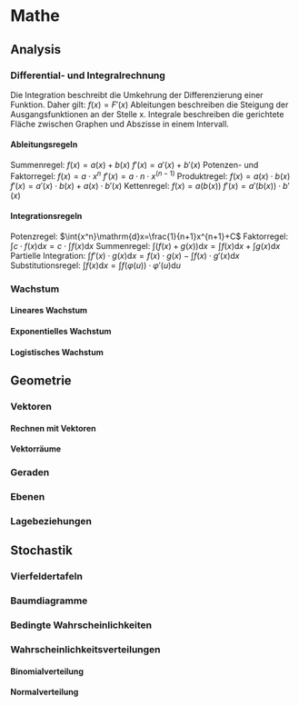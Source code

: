 # Mathe
## Analysis
### Differential- und Integralrechnung
Die Integration beschreibt die Umkehrung der Differenzierung einer Funktion. Daher gilt:
$f(x)=F'(x)$
Ableitungen beschreiben die Steigung der Ausgangsfunktionen an der Stelle x.
Integrale beschreiben die gerichtete Fläche zwischen Graphen und Abszisse in einem Intervall.
#### Ableitungsregeln
Summenregel:
$f(x)=a(x)+b(x)$
$f'(x)=a'(x)+b'(x)$
Potenzen- und Faktorregel:
$f(x)=a\cdot{x^n}$
$f'(x)=a\cdot{n\cdot{x^{(n-1)}}}$
Produktregel:
$f(x)=a(x)\cdot{b(x)}$
$f'(x)=a'(x)\cdot{b(x)}+a(x)\cdot{b'(x)}$
Kettenregel:
$f(x)=a(b(x))$
$f'(x)=a'(b(x))\cdot{b'(x)}$
#### Integrationsregeln
Potenzregel: $\int{x^n}\mathrm{d}x=\frac{1}{n+1}x^{n+1}+C$
Faktorregel: $\int c \cdot f(x) \mathrm{d} x =c \cdot \int f(x)\mathrm{d}x$
Summenregel: $\int\left(f(x)+g(x)\right)\mathrm{d}x =\int f(x) \mathrm{d}x+\int g(x)\mathrm{d}x$
Partielle Integration: $\int f'(x)\cdot g(x)\mathrm{d}x=f(x)\cdot g(x)-\int f(x)\cdot g'(x)\mathrm{d}x$
Substitutionsregel: $\int f(x)\mathrm{d}x=\int f(\varphi(u))\cdot\varphi'(u) \mathrm{d}u$
### Wachstum
#### Lineares Wachstum
#### Exponentielles Wachstum
#### Logistisches Wachstum
## Geometrie
### Vektoren
#### Rechnen mit Vektoren
#### Vektorräume
### Geraden
### Ebenen
### Lagebeziehungen
## Stochastik
### Vierfeldertafeln
### Baumdiagramme
### Bedingte Wahrscheinlichkeiten
### Wahrscheinlichkeitsverteilungen
#### Binomialverteilung
#### Normalverteilung
